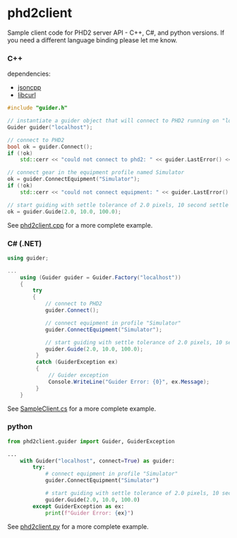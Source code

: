 # phd2client
Sample client code for PHD2 server API - C++, C#, and python versions.  If you need a different language binding please let me know.

### C++

dependencies:
  * [jsoncpp](https://github.com/open-source-parsers/jsoncpp)
  * [libcurl](https://curl.haxx.se/libcurl/)

```C++
#include "guider.h"

// instantiate a guider object that will connect to PHD2 running on "localhost"
Guider guider("localhost");

// connect to PHD2
bool ok = guider.Connect();
if (!ok)
    std::cerr << "could not connect to phd2: " << guider.LastError() << std::endl;

// connect gear in the equipment profile named Simulator
ok = guider.ConnectEquipment("Simulator");
if (!ok)
    std::cerr << "could not connect equipment: " << guider.LastError() << std::endl;

// start guiding with settle tolerance of 2.0 pixels, 10 second settle time, 100-second timeout
ok = guider.Guide(2.0, 10.0, 100.0);

```

See [phd2client.cpp](https://github.com/agalasso/phd2client/blob/master/cxx/phd2client.cpp) for a more complete example.

### C# (.NET)

```C#
using guider;

...
    using (Guider guider = Guider.Factory("localhost"))
    {
        try
        {
            // connect to PHD2
            guider.Connect();

            // connect equipment in profile "Simulator"
            guider.ConnectEquipment("Simulator");

            // start guiding with settle tolerance of 2.0 pixels, 10 second settle time, 100-second timeout
            guider.Guide(2.0, 10.0, 100.0);
         }
         catch (GuiderException ex)
         {
             // Guider exception
             Console.WriteLine("Guider Error: {0}", ex.Message);
         }
    }
```

See [SampleClient.cs](https://github.com/agalasso/phd2client/blob/master/cs/PHD2Client/SampleClient.cs) for a more complete example.

### python

```python
from phd2client.guider import Guider, GuiderException

...
    with Guider("localhost", connect=True) as guider:
        try:
            # connect equipment in profile "Simulator"
            guider.ConnectEquipment("Simulator")

            # start guiding with settle tolerance of 2.0 pixels, 10 second settle time, 100-second timeout
            guider.Guide(2.0, 10.0, 100.0)
        except GuiderException as ex:
            print(f"Guider Error: {ex}")
```

See [phd2client.py](https://github.com/agalasso/phd2client/blob/master/python/examples/phd2client.py) for a more complete example.
